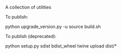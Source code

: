 A collection of utilities

To publish:

python upgrade_version.py -u
source build.sh


To publish (deprecated):

python setup.py sdist bdist_wheel
twine upload dist/*